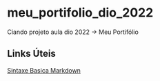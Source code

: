 # meu_portifolio_dio_2022
Ciando projeto aula dio 2022 -> Meu Portifólio

## Links Úteis
[Sintaxe Basica Markdown](https://www.markdownguide.org/basic-syntax/)
